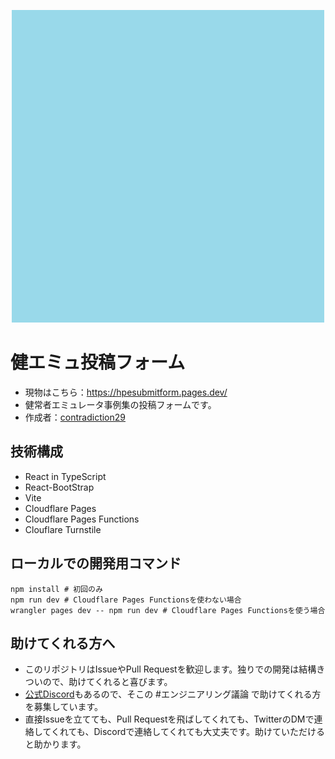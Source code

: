 <p align="center">
<img src = ./public/logo.png width=500>
</p>

# 健エミュ投稿フォーム
- 現物はこちら：https://hpesubmitform.pages.dev/
- 健常者エミュレータ事例集の投稿フォームです。
- 作成者：[contradiction29](https://twitter.com/contradiction29)

## 技術構成
- React in TypeScript
- React-BootStrap
- Vite
- Cloudflare Pages
- Cloudflare Pages Functions
- Clouflare Turnstile


## ローカルでの開発用コマンド
```shell
npm install # 初回のみ
npm run dev # Cloudflare Pages Functionsを使わない場合
wrangler pages dev -- npm run dev # Cloudflare Pages Functionsを使う場合
```

## 助けてくれる方へ
- このリポジトリはIssueやPull Requestを歓迎します。独りでの開発は結構きついので、助けてくれると喜びます。
- [公式Discord](https://discord.com/invite/sQehNGTnSg)もあるので、そこの #エンジニアリング議論 で助けてくれる方を募集しています。
- 直接Issueを立てても、Pull Requestを飛ばしてくれても、TwitterのDMで連絡してくれても、Discordで連絡してくれても大丈夫です。助けていただけると助かります。